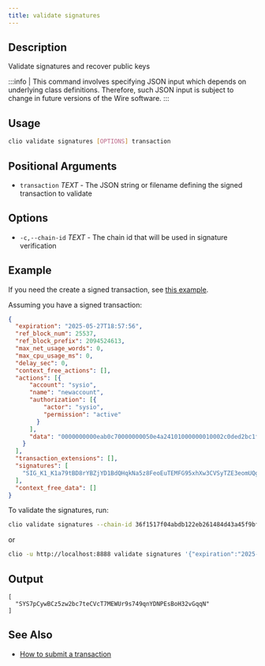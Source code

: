 ```yaml
---
title: validate signatures
---
```


## Description

Validate signatures and recover public keys

:::info
| This command involves specifying JSON input which depends on underlying class definitions. Therefore, such JSON input is subject to change in future versions of the Wire software.
:::

## Usage

```sh
clio validate signatures [OPTIONS] transaction
```

## Positional Arguments

- `transaction` _TEXT_ - The JSON string or filename defining the signed transaction to validate

## Options

- `-c,--chain-id` _TEXT_ - The chain id that will be used in signature verification

## Example

If you need the create a signed transaction, see [this example](/docs/api-reference/tooling/clio/command-reference/push/push-transactions#create-the-signed-json-transactions).

Assuming you have a signed transaction:

```json
{
  "expiration": "2025-05-27T18:57:56",
  "ref_block_num": 25537,
  "ref_block_prefix": 2094524613,
  "max_net_usage_words": 0,
  "max_cpu_usage_ms": 0,
  "delay_sec": 0,
  "context_free_actions": [],
  "actions": [{
      "account": "sysio",
      "name": "newaccount",
      "authorization": [{
          "actor": "sysio",
          "permission": "active"
        }
      ],
      "data": "0000000000eab0c70000000050e4a24101000000010002c0ded2bc1f1305fb0faac5e6c03ee3a1924234985427b6167ca569d13df435cf0100000001000000010002c0ded2bc1f1305fb0faac5e6c03ee3a1924234985427b6167ca569d13df435cf01000000"
    }
  ],
  "transaction_extensions": [],
  "signatures": [
    "SIG_K1_K1a79tBD8rYBZjYD1BdQHqkNa5z8FeoEuTEMFG95xhXw3CVSyTZE3eomUQgZxWDwt9AFyZpVd4RK1j93nT1YFXBsxoDZmT"
  ],
  "context_free_data": []
}
```

To validate the signatures, run:

```sh
clio validate signatures --chain-id 36f1517f04abdb122eb261484d43a45f9bf6b5af6e120dcc351690d55572d33a '{"expiration":"2025-05-27T18:57:56","ref_block_num":25537,"ref_block_prefix":2094524613,"max_net_usage_words":0,"max_cpu_usage_ms":0,"delay_sec":0,"context_free_actions":[],"actions":[{"account":"sysio","name":"newaccount","authorization":[{"actor":"sysio","permission":"active"}],"data":"0000000000eab0c70000000050e4a24101000000010002c0ded2bc1f1305fb0faac5e6c03ee3a1924234985427b6167ca569d13df435cf0100000001000000010002c0ded2bc1f1305fb0faac5e6c03ee3a1924234985427b6167ca569d13df435cf01000000"}],"transaction_extensions":[],"signatures":["SIG_K1_K1a79tBD8rYBZjYD1BdQHqkNa5z8FeoEuTEMFG95xhXw3CVSyTZE3eomUQgZxWDwt9AFyZpVd4RK1j93nT1YFXBsxoDZmT"],"context_free_data":[]}'
```

or

```sh
clio -u http://localhost:8888 validate signatures '{"expiration":"2025-05-27T18:57:56","ref_block_num":25537,"ref_block_prefix":2094524613,"max_net_usage_words":0,"max_cpu_usage_ms":0,"delay_sec":0,"context_free_actions":[],"actions":[{"account":"sysio","name":"newaccount","authorization":[{"actor":"sysio","permission":"active"}],"data":"0000000000eab0c70000000050e4a24101000000010002c0ded2bc1f1305fb0faac5e6c03ee3a1924234985427b6167ca569d13df435cf0100000001000000010002c0ded2bc1f1305fb0faac5e6c03ee3a1924234985427b6167ca569d13df435cf01000000"}],"transaction_extensions":[],"signatures":["SIG_K1_K1a79tBD8rYBZjYD1BdQHqkNa5z8FeoEuTEMFG95xhXw3CVSyTZE3eomUQgZxWDwt9AFyZpVd4RK1j93nT1YFXBsxoDZmT"],"context_free_data":[]}'
```

## Output

```console
[
  "SYS7pCywBCz5zw2bc7teCVcT7MEWUr9s749qnYDNPEsBoH32vGqqN"
]
```

## See Also

- [How to submit a transaction](/docs/guides/how-to-submit-a-transaction.md)
